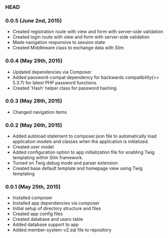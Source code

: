 ### HEAD

### 0.0.5 (June 2nd, 2015)

*   Created registration route with view and form with server-side validation
*   Created login route with view and form with server-side validation
*   Made navigation responsive to session state
*   Created Middleware class to exchange data with Slim

### 0.0.4 (May 29th, 2015)

*   Updated dependencies via Composer
*   Added password-compat dependency for backwards compatibility(>= 5.3.7) for latest PHP password functions.
*   Created 'Hash' helper class for password hashing.

### 0.0.3 (May 28th, 2015)

*   Changed navigation items

### 0.0.2 (May 26th, 2015)

*   Added autoload statement to composer.json file to automatically load application models and classes when the application is initialized.
*   Created user model
*   Added configuration option to app initialization file for enabling Twig templating within Slim framework.
*   Turned on Twig debug mode and parser extension
*   Created base default template and homepage view using Twig templating

### 0.0.1 (May 25th, 2015)

*   Installed composer
*   Installed app dependencies via composer
*   Initial setup of directory structure and files
*   Created app config files
*   Created database and users table
*   Added database support to app
*   Added member-system-v2.sql file to repository